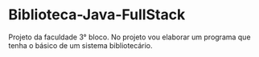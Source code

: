 # Biblioteca-Java-FullStack
Projeto da faculdade 3° bloco. No projeto vou elaborar um programa que tenha o básico de um sistema bibliotecário.
